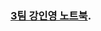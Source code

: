 ### [3팀 강인영 노트북](https://www.kaggle.com/code/inyeongkang/2022-smarcle-kaggle-study-bike-demand-kiy).
